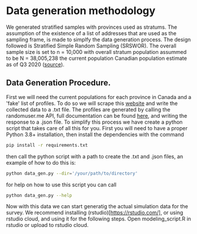 # Data generation methodology
We generated stratified samples with provinces used as stratums.
The assumption of the existence of a list of addresses that are used as the sampling frame, 
is made to simplfy the data generation process.
The design followed is Stratified Simple Random Sampling (SRSWOR).
The overall sample size is set to n = 10,000 with overall stratum population
assummed to be N = 38,005,238 the current population Canadian population estimate as of
Q3 2020 ([source](https://www150.statcan.gc.ca/t1/tbl1/en/tv.action?pid=1710000901)).

## Data Generation Procedure.
First we will need the current populations for each province in Canada and a 'fake' list of
profiles. To do so we will scrape this [website](https://www150.statcan.gc.ca/t1/tbl1/en/tv.action?pid=1710000901)
and write the collected data to a .txt file. The profiles are generated by calling
the randomuser.me API, full documentation can be found [here](https://randomuser.me/documentation),
and writing the response to a .json file. To simplify this process we have create a python script that
takes care of all this for you. First you will need to have a proper Python 3.8+ installation, then install the dependencies
with the command 

```bash
pip install -r requirements.txt
```

then call the python script with a path to create the .txt and .json files, an example
of how to do this is:

```bash
python data_gen.py --dir='/your/path/to/directory'
```

for help on how to use this script you can call

```bash
python data_gen.py --help
```

Now with this data we can start generatig the actual simulation data for the survey. We recommend installing
(rstudio)[https://rstudio.com/], or using rstudio cloud, and using it for the following steps. Open modeling_script.R in rstudio or upload to rstudio cloud. 